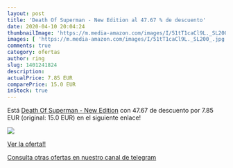 ```yaml
---
layout: post
title: 'Death Of Superman - New Edition al 47.67 % de descuento'
date: 2020-04-10 20:04:24
thumbnailImage: 'https://m.media-amazon.com/images/I/51tT1caCl9L._SL200_.jpg'
images: [ 'https://m.media-amazon.com/images/I/51tT1caCl9L._SL200_.jpg' ]
comments: true
category: ofertas
author: ring
slug: 1401241824
description:
actualPrice: 7.85 EUR
comparePrice: 15.0 EUR
inStock: true
---
```


Está [Death Of Superman - New Edition](https://www.amazon.com/dp/1401241824/?tag=redken08-20) con 47.67 de descuento por 7.85 EUR (original: 15.0 EUR) en el siguiente enlace!

[![](https://m.media-amazon.com/images/I/51tT1caCl9L._SL200_.jpg)](https://www.amazon.com/dp/1401241824/?tag=redken08-20)

[Ver la oferta!!](https://www.amazon.com/dp/1401241824/?tag=redken08-20)

[Consulta otras ofertas en nuestro canal de telegram](https://t.me/s/ofertas25)

